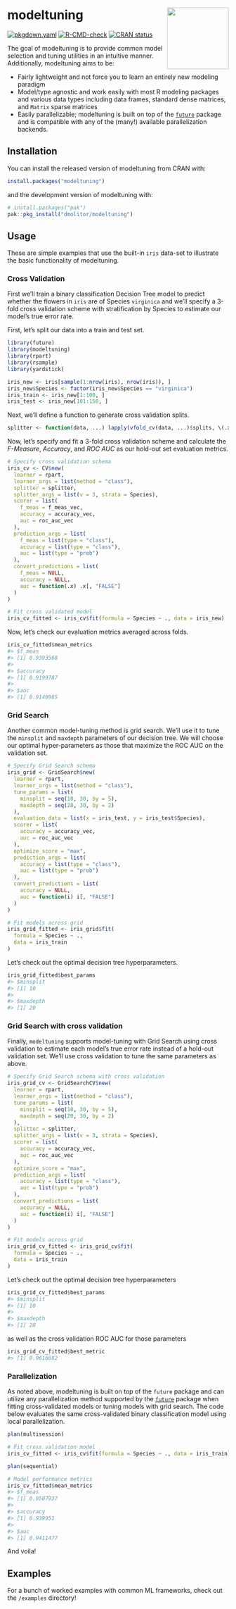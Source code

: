 
<!-- README.md is generated from README.Rmd. Please edit that file -->

# modeltuning <img src='man/figures/logo-no-bg.png' align="right" height="140"/>

<!-- badges: start -->

[![pkgdown.yaml](https://github.com/dmolitor/modeltuning/actions/workflows/pkgdown.yaml/badge.svg)](https://github.com/dmolitor/modeltuning/actions/workflows/pkgdown.yaml)
[![R-CMD-check](https://github.com/dmolitor/modeltuning/actions/workflows/R-CMD-check.yaml/badge.svg)](https://github.com/dmolitor/modeltuning/actions/workflows/R-CMD-check.yaml)
[![CRAN
status](https://www.r-pkg.org/badges/version/modeltuning)](https://CRAN.R-project.org/package=modeltuning)
<!-- badges: end -->

The goal of modeltuning is to provide common model selection and tuning
utilities in an intuitive manner. Additionally, modeltuning aims to be:

- Fairly lightweight and not force you to learn an entirely new modeling
  paradigm
- Model/type agnostic and work easily with most R modeling packages and
  various data types including data frames, standard dense matrices, and
  `Matrix` sparse matrices
- Easily parallelizable; modeltuning is built on top of the
  [`future`](https://future.futureverse.org/) package and is compatible
  with any of the (many!) available parallelization backends.

## Installation

You can install the released version of modeltuning from CRAN with:

``` r
install.packages("modeltuning")
```

and the development version of modeltuning with:

``` r
# install.packages("pak")
pak::pkg_install("dmolitor/modeltuning")
```

## Usage

These are simple examples that use the built-in `iris` data-set to
illustrate the basic functionality of modeltuning.

### Cross Validation

First we’ll train a binary classification Decision Tree model to predict
whether the flowers in `iris` are of Species `virginica` and we’ll
specify a 3-fold cross validation scheme with stratification by Species
to estimate our model’s true error rate.

First, let’s split our data into a train and test set.

``` r
library(future)
library(modeltuning)
library(rpart)
library(rsample)
library(yardstick)

iris_new <- iris[sample(1:nrow(iris), nrow(iris)), ]
iris_new$Species <- factor(iris_new$Species == "virginica")
iris_train <- iris_new[1:100, ]
iris_test <- iris_new[101:150, ]
```

Next, we’ll define a function to generate cross validation splits.

``` r
splitter <- function(data, ...) lapply(vfold_cv(data, ...)$splits, \(.x) .x$in_id)
```

Now, let’s specify and fit a 3-fold cross validation scheme and
calculate the *F-Measure*, *Accuracy*, and *ROC AUC* as our hold-out set
evaluation metrics.

``` r
# Specify cross validation schema
iris_cv <- CV$new(
  learner = rpart,
  learner_args = list(method = "class"),
  splitter = splitter,
  splitter_args = list(v = 3, strata = Species),
  scorer = list(
    f_meas = f_meas_vec,
    accuracy = accuracy_vec,
    auc = roc_auc_vec
  ), 
  prediction_args = list(
    f_meas = list(type = "class"),
    accuracy = list(type = "class"), 
    auc = list(type = "prob")
  ),
  convert_predictions = list(
    f_meas = NULL,
    accuracy = NULL,
    auc = function(.x) .x[, "FALSE"]
  )
)

# Fit cross validated model
iris_cv_fitted <- iris_cv$fit(formula = Species ~ ., data = iris_new)
```

Now, let’s check our evaluation metrics averaged across folds.

``` r
iris_cv_fitted$mean_metrics
#> $f_meas
#> [1] 0.9393568
#> 
#> $accuracy
#> [1] 0.9199787
#> 
#> $auc
#> [1] 0.9146985
```

### Grid Search

Another common model-tuning method is grid search. We’ll use it to tune
the `minsplit` and `maxdepth` parameters of our decision tree. We will
choose our optimal hyper-parameters as those that maximize the ROC AUC
on the validation set.

``` r
# Specify Grid Search schema
iris_grid <- GridSearch$new(
  learner = rpart,
  learner_args = list(method = "class"),
  tune_params = list(
    minsplit = seq(10, 30, by = 5),
    maxdepth = seq(20, 30, by = 2)
  ),
  evaluation_data = list(x = iris_test, y = iris_test$Species),
  scorer = list(
    accuracy = accuracy_vec,
    auc = roc_auc_vec
  ),
  optimize_score = "max",
  prediction_args = list(
    accuracy = list(type = "class"),
    auc = list(type = "prob")
  ),
  convert_predictions = list(
    accuracy = NULL,
    auc = function(i) i[, "FALSE"]
  )
)

# Fit models across grid
iris_grid_fitted <- iris_grid$fit(
  formula = Species ~ .,
  data = iris_train
)
```

Let’s check out the optimal decision tree hyperparameters.

``` r
iris_grid_fitted$best_params
#> $minsplit
#> [1] 10
#> 
#> $maxdepth
#> [1] 20
```

### Grid Search with cross validation

Finally, `modeltuning` supports model-tuning with Grid Search using
cross validation to estimate each model’s true error rate instead of a
hold-out validation set. We’ll use cross validation to tune the same
parameters as above.

``` r
# Specify Grid Search schema with cross validation
iris_grid_cv <- GridSearchCV$new(
  learner = rpart,
  learner_args = list(method = "class"),
  tune_params = list(
    minsplit = seq(10, 30, by = 5),
    maxdepth = seq(20, 30, by = 2)
  ),
  splitter = splitter,
  splitter_args = list(v = 3, strata = Species),
  scorer = list(
    accuracy = accuracy_vec,
    auc = roc_auc_vec
  ),
  optimize_score = "max",
  prediction_args = list(
    accuracy = list(type = "class"),
    auc = list(type = "prob")
  ),
  convert_predictions = list(
    accuracy = NULL,
    auc = function(i) i[, "FALSE"]
  )
)

# Fit models across grid
iris_grid_cv_fitted <- iris_grid_cv$fit(
  formula = Species ~ .,
  data = iris_train
)
```

Let’s check out the optimal decision tree hyperparameters

``` r
iris_grid_cv_fitted$best_params
#> $minsplit
#> [1] 10
#> 
#> $maxdepth
#> [1] 28
```

as well as the cross validation ROC AUC for those parameters

``` r
iris_grid_cv_fitted$best_metric
#> [1] 0.9616682
```

### Parallelization

As noted above, modeltuning is built on top of the `future` package and
can utilize any parallelization method supported by the
[`future`](https://future.futureverse.org/) package when fitting
cross-validated models or tuning models with grid search. The code below
evaluates the same cross-validated binary classification model using
local parallelization.

``` r
plan(multisession)

# Fit cross validation model
iris_cv_fitted <- iris_cv$fit(formula = Species ~ ., data = iris_train)

plan(sequential)

# Model performance metrics
iris_cv_fitted$mean_metrics
#> $f_meas
#> [1] 0.9507937
#> 
#> $accuracy
#> [1] 0.939951
#> 
#> $auc
#> [1] 0.9411477
```

And voila!

## Examples

For a bunch of worked examples with common ML frameworks, check out the
`/examples` directory!
